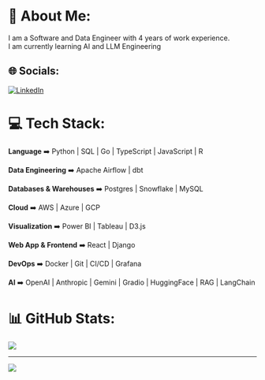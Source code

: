 # 💫 About Me:
I am a Software and Data Engineer with 4 years of work experience.<br>I am currently learning AI and LLM Engineering


## 🌐 Socials:
[![LinkedIn](https://img.shields.io/badge/LinkedIn-%230077B5.svg?logo=linkedin&logoColor=white)](https://linkedin.com/in/teguh-samudra) 

# 💻 Tech Stack:

**Language** ➡️ Python | SQL | Go | TypeScript | JavaScript | R

**Data Engineering** ➡️ Apache Airflow | dbt 

**Databases & Warehouses** ➡️ Postgres | Snowflake | MySQL

**Cloud** ➡️ AWS | Azure | GCP

**Visualization** ➡️ Power BI | Tableau | D3.js

**Web App & Frontend** ➡️ React | Django

**DevOps** ➡️ Docker | Git | CI/CD | Grafana

**AI** ➡️ OpenAI | Anthropic | Gemini | Gradio | HuggingFace | RAG | LangChain

# 📊 GitHub Stats:
![](https://github-readme-stats.vercel.app/api/top-langs/?username=teguhsam&theme=radical&hide_border=false&include_all_commits=true&count_private=true&layout=compact&hide=jupyter%20notebook)

---
[![](https://visitcount.itsvg.in/api?id=teguhsam&icon=0&color=0)](https://visitcount.itsvg.in)

<!-- Proudly created with GPRM ( https://gprm.itsvg.in ) -->
